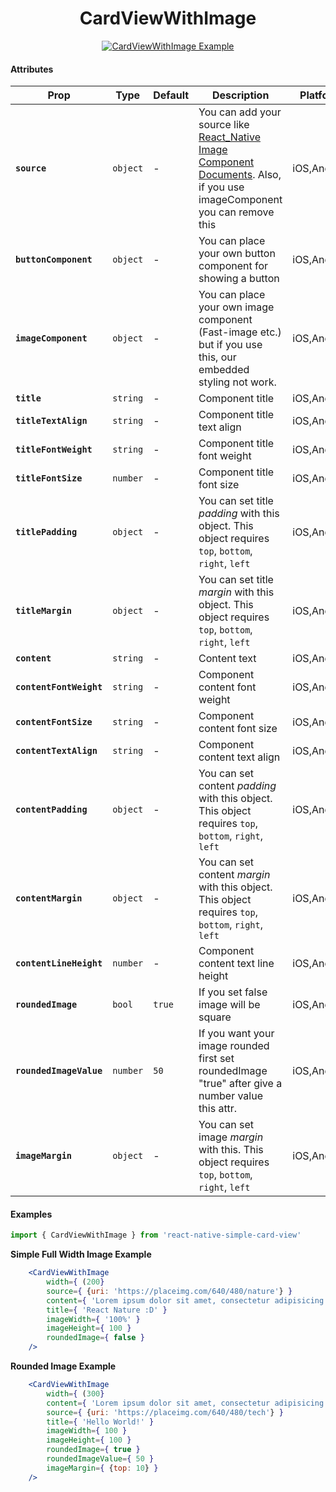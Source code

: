 <h1 align="center">CardViewWithImage</h1>

<p align="center">
<a href="https://s9.postimg.org/qxh30azpb/Simulator_Screen_Shot_-_i_Phone_8_-_2018-02-21_at_17.49.43.png">
<img src="https://s9.postimg.org/pxvdia4rj/Simulator_Screen_Shot_-_i_Phone_8_-_2018-02-21_at_17.49.43.png" alt="CardViewWithImage Example" />
</a>
</p>

#### Attributes

  | Prop | Type | Default | Description | Platform | Required |
  |---|---|---|---|---|---|
  |**`source`**|`object`| - | You can add your source like [React_Native Image Component Documents](https://facebook.github.io/react-native/docs/image.html#source). Also, if you use imageComponent you can remove this |iOS,Android| If you're not using imageComponent |
  |**`buttonComponent`**|`object`| - | You can place your own button component for showing a button |iOS,Android| No|
  |**`imageComponent`**|`object`| - | You can place your own image component (Fast-image etc.) but if you use this, our embedded styling not work. |iOS,Android| No|
  |**`title`**|`string`| - | Component title |iOS,Android| No|
  |**`titleTextAlign`**|`string`| - | Component title text align |iOS,Android| No|
  |**`titleFontWeight`**|`string`| - | Component title font weight |iOS,Android| No|
  |**`titleFontSize`**|`number`| - | Component title font size|iOS,Android| No|
  |**`titlePadding`**|`object`| - | You can set title *padding* with this object. This object requires `top`,  `bottom`, `right`, `left`|iOS,Android| No|
  |**`titleMargin`**|`object`| - | You can set title *margin* with this object. This object requires `top`,  `bottom`, `right`, `left`|iOS,Android| No|
  |**`content`**|`string`| - | Content text |iOS,Android| No|
  |**`contentFontWeight`**|`string`| - | Component content font weight |iOS,Android| No|
  |**`contentFontSize`**|`string`| - | Component content font size |iOS,Android| No|
  |**`contentTextAlign`**|`string`| - | Component content text align |iOS,Android| No|
  |**`contentPadding`**|`object`| - | You can set content *padding* with this object. This object requires `top`,  `bottom`, `right`, `left`|iOS,Android| No|
  |**`contentMargin`**|`object`| - | You can set content *margin* with this object. This object requires `top`,  `bottom`, `right`, `left`|iOS,Android| No|
  |**`contentLineHeight`**|`number`| - | Component content text line height |iOS,Android| No|
  |**`roundedImage`**|`bool`| `true` | If you set false image will be square |iOS,Android| No|
  |**`roundedImageValue`**|`number`| `50` | If you want your image rounded first set roundedImage "true" after give a number value this attr. |iOS,Android| No|
  |**`imageMargin`**|`object`| - | You can set image *margin* with this. This object requires `top`,  `bottom`, `right`, `left`|iOS,Android| No|


#### Examples

```jsx
import { CardViewWithImage } from 'react-native-simple-card-view'
```

**Simple Full Width Image Example**

```jsx
    <CardViewWithImage
        width={ (200}
        source={ {uri: 'https://placeimg.com/640/480/nature'} }
        content={ 'Lorem ipsum dolor sit amet, consectetur adipisicing elit. At aut distinctio!' }
        title={ 'React Nature :D' }
        imageWidth={ '100%' }
        imageHeight={ 100 }
        roundedImage={ false }
    />
```

**Rounded Image Example**

```jsx
    <CardViewWithImage
        width={ (300}
        content={ 'Lorem ipsum dolor sit amet, consectetur adipisicing elit. At aut distinctio!' }
        source={ {uri: 'https://placeimg.com/640/480/tech'} }
        title={ 'Hello World!' }
        imageWidth={ 100 }
        imageHeight={ 100 }
        roundedImage={ true }
        roundedImageValue={ 50 }
        imageMargin={ {top: 10} }
    />
```